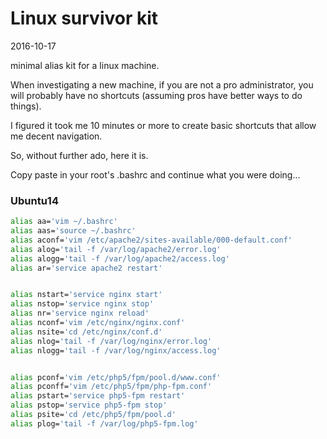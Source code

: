 Linux survivor kit
=======================
2016-10-17


minimal alias kit for a linux machine.



When investigating a new machine, if you are not a pro administrator, you will probably
have no shortcuts (assuming pros have better ways to do things).


I figured it took me 10 minutes or more to create basic shortcuts that allow me decent navigation.


So, without further ado, here it is.

Copy paste in your root's .bashrc and continue what you were doing...


### Ubuntu14

```bash
alias aa='vim ~/.bashrc'
alias aas='source ~/.bashrc'
alias aconf='vim /etc/apache2/sites-available/000-default.conf'
alias alog='tail -f /var/log/apache2/error.log'
alias alogg='tail -f /var/log/apache2/access.log'
alias ar='service apache2 restart'


alias nstart='service nginx start'
alias nstop='service nginx stop'
alias nr='service nginx reload'
alias nconf='vim /etc/nginx/nginx.conf'
alias nsite='cd /etc/nginx/conf.d'
alias nlog='tail -f /var/log/nginx/error.log'
alias nlogg='tail -f /var/log/nginx/access.log'


alias pconf='vim /etc/php5/fpm/pool.d/www.conf'
alias pconff='vim /etc/php5/fpm/php-fpm.conf'
alias pstart='service php5-fpm restart'
alias pstop='service php5-fpm stop'
alias psite='cd /etc/php5/fpm/pool.d'
alias plog='tail -f /var/log/php5-fpm.log'

```



